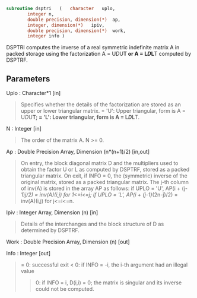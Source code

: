 ```fortran
subroutine dsptri	(	character	uplo,
		integer	n,
		double precision, dimension(*)	ap,
		integer, dimension(*)	ipiv,
		double precision, dimension(*)	work,
		integer	info )
```

 DSPTRI computes the inverse of a real symmetric indefinite matrix
 A in packed storage using the factorization A = U*D*U**T or
 A = L*D*L**T computed by DSPTRF.

## Parameters
Uplo : Character*1 [in]
> Specifies whether the details of the factorization are stored
> as an upper or lower triangular matrix.
> = 'U':  Upper triangular, form is A = U*D*U**T;
> = 'L':  Lower triangular, form is A = L*D*L**T.

N : Integer [in]
> The order of the matrix A.  N >= 0.

Ap : Double Precision Array, Dimension (n*(n+1)/2) [in,out]
> On entry, the block diagonal matrix D and the multipliers
> used to obtain the factor U or L as computed by DSPTRF,
> stored as a packed triangular matrix.
> On exit, if INFO = 0, the (symmetric) inverse of the original
> matrix, stored as a packed triangular matrix. The j-th column
> of inv(A) is stored in the array AP as follows:
> if UPLO = 'U', AP(i + (j-1)*j/2) = inv(A)(i,j) for 1<=i<=j;
> if UPLO = 'L',
> AP(i + (j-1)*(2n-j)/2) = inv(A)(i,j) for j<=i<=n.

Ipiv : Integer Array, Dimension (n) [in]
> Details of the interchanges and the block structure of D
> as determined by DSPTRF.

Work : Double Precision Array, Dimension (n) [out]

Info : Integer [out]
> = 0: successful exit
> < 0: if INFO = -i, the i-th argument had an illegal value
> > 0: if INFO = i, D(i,i) = 0; the matrix is singular and its
> inverse could not be computed.

